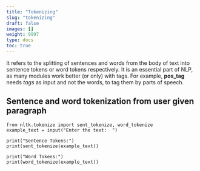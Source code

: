 ```yaml
---
title: "Tokenizing"
slug: "tokenizing"
draft: false
images: []
weight: 9997
type: docs
toc: true
---
```


It refers to the splitting of sentences and words from the body of text into sentence tokens or word tokens respectively. It is an essential part of NLP, as many modules work better (or only) with tags. For example, __pos_tag__ needs _tags_ as input and not the words, to tag them by parts of speech.

## Sentence and word tokenization from user given paragraph
    from nltk.tokenize import sent_tokenize, word_tokenize
    example_text = input("Enter the text:  ")
    
    print("Sentence Tokens:")
    print(sent_tokenize(example_text))
    
    print("Word Tokens:")
    print(word_tokenize(example_text))

